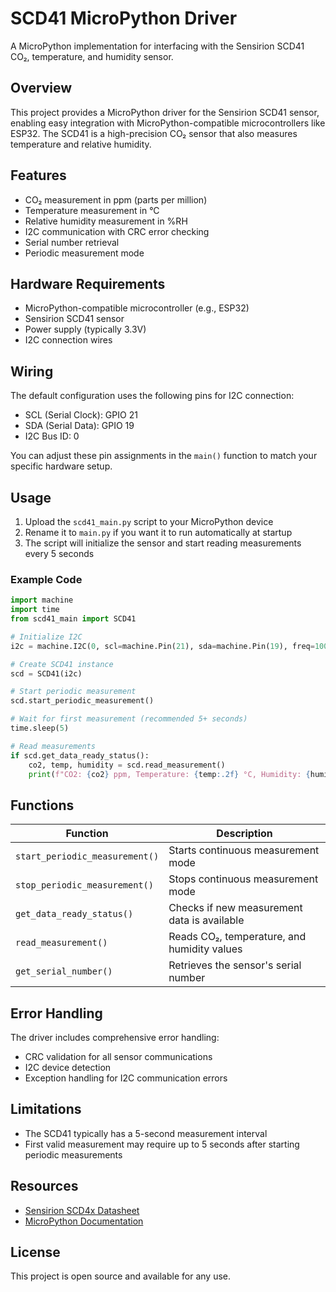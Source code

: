 # SCD41 MicroPython Driver

A MicroPython implementation for interfacing with the Sensirion SCD41 CO₂, temperature, and humidity sensor.

## Overview

This project provides a MicroPython driver for the Sensirion SCD41 sensor, enabling easy integration with MicroPython-compatible microcontrollers like ESP32. The SCD41 is a high-precision CO₂ sensor that also measures temperature and relative humidity.

## Features

- CO₂ measurement in ppm (parts per million)
- Temperature measurement in °C
- Relative humidity measurement in %RH
- I2C communication with CRC error checking
- Serial number retrieval
- Periodic measurement mode

## Hardware Requirements

- MicroPython-compatible microcontroller (e.g., ESP32)
- Sensirion SCD41 sensor
- Power supply (typically 3.3V)
- I2C connection wires

## Wiring

The default configuration uses the following pins for I2C connection:
- SCL (Serial Clock): GPIO 21
- SDA (Serial Data): GPIO 19
- I2C Bus ID: 0

You can adjust these pin assignments in the `main()` function to match your specific hardware setup.

## Usage

1. Upload the `scd41_main.py` script to your MicroPython device
2. Rename it to `main.py` if you want it to run automatically at startup
3. The script will initialize the sensor and start reading measurements every 5 seconds

### Example Code

```python
import machine
import time
from scd41_main import SCD41

# Initialize I2C
i2c = machine.I2C(0, scl=machine.Pin(21), sda=machine.Pin(19), freq=100000)

# Create SCD41 instance
scd = SCD41(i2c)

# Start periodic measurement
scd.start_periodic_measurement()

# Wait for first measurement (recommended 5+ seconds)
time.sleep(5)

# Read measurements
if scd.get_data_ready_status():
    co2, temp, humidity = scd.read_measurement()
    print(f"CO2: {co2} ppm, Temperature: {temp:.2f} °C, Humidity: {humidity:.2f} %RH")
```

## Functions

| Function | Description |
|----------|-------------|
| `start_periodic_measurement()` | Starts continuous measurement mode |
| `stop_periodic_measurement()` | Stops continuous measurement mode |
| `get_data_ready_status()` | Checks if new measurement data is available |
| `read_measurement()` | Reads CO₂, temperature, and humidity values |
| `get_serial_number()` | Retrieves the sensor's serial number |

## Error Handling

The driver includes comprehensive error handling:
- CRC validation for all sensor communications
- I2C device detection
- Exception handling for I2C communication errors

## Limitations

- The SCD41 typically has a 5-second measurement interval
- First valid measurement may require up to 5 seconds after starting periodic measurements

## Resources

- [Sensirion SCD4x Datasheet](https://sensirion.com/products/catalog/SCD41/)
- [MicroPython Documentation](https://docs.micropython.org/)

## License

This project is open source and available for any use.
